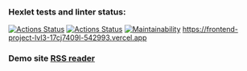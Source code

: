 ### Hexlet tests and linter status:

[![Actions Status](https://github.com/542993/frontend-project-lvl3/workflows/hexlet-check/badge.svg)](https://github.com/542993/frontend-project-lvl3/actions)
[![Actions Status](https://github.com/542993/frontend-project-lvl3/workflows/linter-check/badge.svg)](https://github.com/542993/frontend-project-lvl3/actions)
[![Maintainability](https://api.codeclimate.com/v1/badges/f7d22f37c9f39bcaede2/maintainability)](https://codeclimate.com/github/542993/frontend-project-lvl3/maintainability)
https://frontend-project-lvl3-17cj7409l-542993.vercel.app

### Demo site [RSS reader](https://frontend-project-lvl3-17cj7409l-542993.vercel.app)
